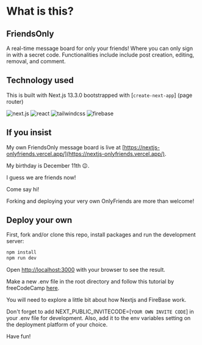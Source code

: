 # What is this?

## FriendsOnly

A real-time message board for only your friends! Where you can only sign in with a secret code. Functionalities include include post creation, editing, removal, and comment.

## Technology used

This is built with Next.js 13.3.0 bootstrapped with [`create-next-app`] (page router)

![next.js](https://img.shields.io/badge/next.js-grey?style=for-the-badge&logo=next.js)
![react](https://img.shields.io/badge/react-grey?style=for-the-badge&logo=react)
![tailwindcss](https://img.shields.io/badge/tailwindcss-grey?style=for-the-badge&logo=tailwindcss)
![firebase](https://img.shields.io/badge/firebase-grey?style=for-the-badge&logo=firebase)

## If you insist

My own FriendsOnly message board is live at [https://nextjs-onlyfriends.vercel.app/](https://nextjs-onlyfriends.vercel.app/).

My birthday is December 11th 😉.

I guess we are friends now!

Come say hi!

Forking and deploying your very own OnlyFriends are more than welcome!

## Deploy your own

First, fork and/or clone this repo, install packages and run the development server:

```bash
npm install
npm run dev
```

Open [http://localhost:3000](http://localhost:3000) with your browser to see the result.

Make a new .env file in the root directory and follow this tutorial by freeCodeCamp [here](https://www.freecodecamp.org/news/create-full-stack-app-with-nextjs13-and-firebase/).

You will need to explore a little bit about how Nextjs and FireBase work.

Don't forget to add NEXT_PUBLIC_INVITECODE=[`YOUR OWN INVITE CODE`] in your .env file for development. Also, add it to the env variables setting on the deployment platform of your choice.

Have fun!

